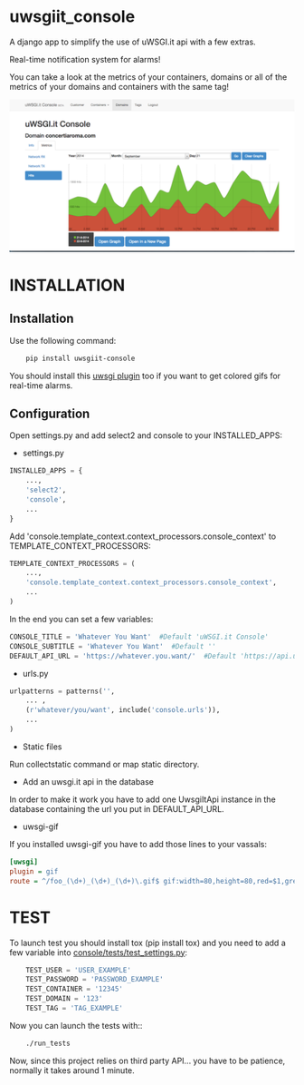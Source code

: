 uwsgiit_console
===============

A django app to simplify the use of uWSGI.it api with a few extras.

Real-time notification system for alarms!

You can take a look at the metrics of your containers, domains or all of the metrics of your domains and containers with the same tag!

![alt tag](https://github.com/20tab/uwsgiit_console/blob/master/demo/screens/screen.png)

INSTALLATION
============
## Installation

Use the following command:
```sh
    pip install uwsgiit-console
```

You should install this [uwsgi plugin](https://github.com/unbit/uwsgi-gif) too if you want to get colored gifs for real-time alarms.

## Configuration

Open settings.py and add select2 and console to your INSTALLED_APPS:

- settings.py

```py
INSTALLED_APPS = {
    ...,
    'select2',
    'console',
    ...
}
```

Add 'console.template_context.context_processors.console_context' to TEMPLATE_CONTEXT_PROCESSORS:

```py
TEMPLATE_CONTEXT_PROCESSORS = (
    ...,
    'console.template_context.context_processors.console_context',
    ...
)
```

In the end you can set a few variables:

```py
CONSOLE_TITLE = 'Whatever You Want'  #Default 'uWSGI.it Console'
CONSOLE_SUBTITLE = 'Whatever You Want'  #Default ''
DEFAULT_API_URL = 'https://whatever.you.want/'  #Default 'https://api.uwsgi.it/api/'
```

- urls.py

```py
urlpatterns = patterns('',
    ... ,
    (r'whatever/you/want', include('console.urls')),
    ...
)

```

- Static files

Run collectstatic command or map static directory.


- Add an uwsgi.it api in the database

In order to make it work you have to add one UwsgiItApi instance in the database containing the url you put in DEFAULT_API_URL.

- uwsgi-gif

If you installed uwsgi-gif you have to add those lines to your vassals:

```ini
[uwsgi]
plugin = gif
route = ^/foo_(\d+)_(\d+)_(\d+)\.gif$ gif:width=80,height=80,red=$1,green=$2,blue=$3
```


TEST
====
To launch test you should install tox (pip install tox) and you need to add a few variable into [console/tests/test_settings.py](https://github.com/20tab/uwsgiit_console/blob/master/console/tests/test_settings.py):

```py
    TEST_USER = 'USER_EXAMPLE'
    TEST_PASSWORD = 'PASSWORD_EXAMPLE'
    TEST_CONTAINER = '12345'
    TEST_DOMAIN = '123'
    TEST_TAG = 'TAG_EXAMPLE'
```

Now you can launch the tests with::

```sh
    ./run_tests
```

Now, since this project relies on third party API... you have to be patience, normally it takes around 1 minute.
